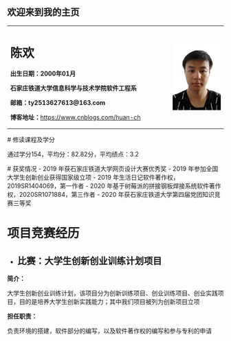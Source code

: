 ## 欢迎来到我的主页
<table border="0">
  <tr>
    <td width="75%">
      <h1>陈欢</h1>
      <p><b>出生日期：2000年01月</b></p>
      <p><b>石家庄铁道大学信息科学与技术学院软件工程系</b></p>
      <p><b>邮箱：ty2513627613@163.com</b></p>
      <p><b>博客地址：</b><a href="https://www.cnblogs.com/huan-ch" target="_blank">https://www.cnblogs.com/huan-ch</a></p>
    </td>
    <td width="25%">
      <img src="/me.png" width="100%">      
    </td>
  </tr>
</table>
# 修读课程及学分
<p>通过学分154，平均分：82.82分，平均绩点：3.2</p>
# 获奖情况
- 2019 年获石家庄铁道大学网页设计大赛优秀奖  
- 2019 年参加全国大学生创新创业获得国家级立项
- 2019 年生活日记软件著作权，2019SR1404069，第一作者  
- 2020 年基于树莓派的拼接钢板焊接系统软件著作权，2020SR1071884，第三作者  
- 2020 年获石家庄铁道大学第四届党团知识竞赛三等奖  

# 项目竞赛经历
- <h2>比赛：大学生创新创业训练计划项目</h2>
<p><b>简介：</b></p>
 <p>大学生创新创业训练计划，该项目分为创新训练项目、创业训练项目、创业实践项目，目的是培养大学生创新实践能力；其中我们项目被列为创新项目立项</p>
<p><b>担任职责：</b></p>
 <p>负责环境的搭建，软件部分的编写，以及软件著作权的编写和参与专利的申请</p>
